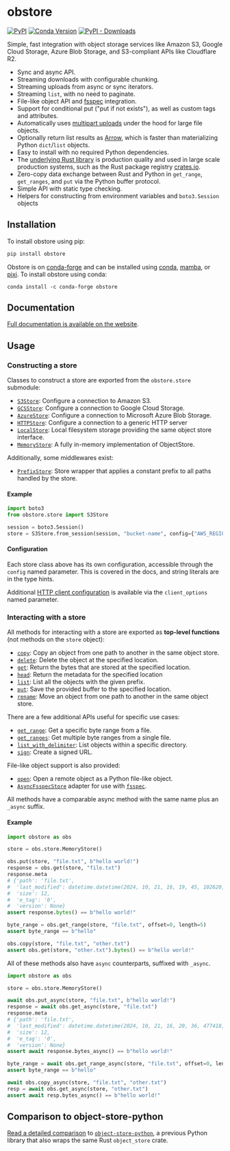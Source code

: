 # obstore

[![PyPI][pypi_badge]][pypi_link]
[![Conda Version][conda_version_badge]][conda_version]
[![PyPI - Downloads][pypi-img]][pypi-link]

[pypi_badge]: https://badge.fury.io/py/obstore.svg
[pypi_link]: https://pypi.org/project/obstore/
[conda_version_badge]: https://img.shields.io/conda/vn/conda-forge/obstore.svg
[conda_version]: https://prefix.dev/channels/conda-forge/packages/obstore
[pypi-img]: https://img.shields.io/pypi/dm/obstore
[pypi-link]: https://pypi.org/project/obstore/

Simple, fast integration with object storage services like Amazon S3, Google Cloud Storage, Azure Blob Storage, and S3-compliant APIs like Cloudflare R2.

- Sync and async API.
- Streaming downloads with configurable chunking.
- Streaming uploads from async or sync iterators.
- Streaming `list`, with no need to paginate.
- File-like object API and [fsspec](https://github.com/fsspec/filesystem_spec) integration.
- Support for conditional put ("put if not exists"), as well as custom tags and attributes.
- Automatically uses [multipart uploads](https://docs.aws.amazon.com/AmazonS3/latest/userguide/mpuoverview.html) under the hood for large file objects.
- Optionally return list results as [Arrow](https://arrow.apache.org/), which is faster than materializing Python `dict`/`list` objects.
- Easy to install with no required Python dependencies.
- The [underlying Rust library](https://docs.rs/object_store) is production quality and used in large scale production systems, such as the Rust package registry [crates.io](https://crates.io/).
- Zero-copy data exchange between Rust and Python in `get_range`, `get_ranges`, and `put` via the Python buffer protocol.
- Simple API with static type checking.
- Helpers for constructing from environment variables and `boto3.Session` objects

<!-- For Rust developers looking to add object_store support to their Python packages, refer to pyo3-object_store. -->

## Installation

To install obstore using pip:

```sh
pip install obstore
```

Obstore is on [conda-forge](https://prefix.dev/channels/conda-forge/packages/obstore) and can be installed using [conda](https://docs.conda.io), [mamba](https://mamba.readthedocs.io/), or [pixi](https://pixi.sh/). To install obstore using conda:

```
conda install -c conda-forge obstore
```

## Documentation

[Full documentation is available on the website](https://developmentseed.org/obstore).

## Usage

### Constructing a store

Classes to construct a store are exported from the `obstore.store` submodule:

- [`S3Store`](https://developmentseed.org/obstore/latest/api/store/aws/): Configure a connection to Amazon S3.
- [`GCSStore`](https://developmentseed.org/obstore/latest/api/store/gcs/): Configure a connection to Google Cloud Storage.
- [`AzureStore`](https://developmentseed.org/obstore/latest/api/store/azure/): Configure a connection to Microsoft Azure Blob Storage.
- [`HTTPStore`](https://developmentseed.org/obstore/latest/api/store/http/): Configure a connection to a generic HTTP server
- [`LocalStore`](https://developmentseed.org/obstore/latest/api/store/local/): Local filesystem storage providing the same object store interface.
- [`MemoryStore`](https://developmentseed.org/obstore/latest/api/store/memory/): A fully in-memory implementation of ObjectStore.

Additionally, some middlewares exist:

- [`PrefixStore`](https://developmentseed.org/obstore/latest/api/store/middleware/#obstore.store.PrefixStore): Store wrapper that applies a constant prefix to all paths handled by the store.

#### Example

```py
import boto3
from obstore.store import S3Store

session = boto3.Session()
store = S3Store.from_session(session, "bucket-name", config={"AWS_REGION": "us-east-1"})
```

#### Configuration

Each store class above has its own configuration, accessible through the `config` named parameter. This is covered in the docs, and string literals are in the type hints.

Additional [HTTP client configuration](https://developmentseed.org/obstore/latest/api/store/config/) is available via the `client_options` named parameter.

### Interacting with a store

All methods for interacting with a store are exported as **top-level functions** (not methods on the `store` object):

- [`copy`](https://developmentseed.org/obstore/latest/api/copy/): Copy an object from one path to another in the same object store.
- [`delete`](https://developmentseed.org/obstore/latest/api/delete/): Delete the object at the specified location.
- [`get`](https://developmentseed.org/obstore/latest/api/get/): Return the bytes that are stored at the specified location.
- [`head`](https://developmentseed.org/obstore/latest/api/head/): Return the metadata for the specified location
- [`list`](https://developmentseed.org/obstore/latest/api/list/): List all the objects with the given prefix.
- [`put`](https://developmentseed.org/obstore/latest/api/put/): Save the provided buffer to the specified location.
- [`rename`](https://developmentseed.org/obstore/latest/api/rename/): Move an object from one path to another in the same object store.

There are a few additional APIs useful for specific use cases:

- [`get_range`](https://developmentseed.org/obstore/latest/api/get/#obstore.get_range): Get a specific byte range from a file.
- [`get_ranges`](https://developmentseed.org/obstore/latest/api/get/#obstore.get_ranges): Get multiple byte ranges from a single file.
- [`list_with_delimiter`](https://developmentseed.org/obstore/latest/api/list/#obstore.list_with_delimiter): List objects within a specific directory.
- [`sign`](https://developmentseed.org/obstore/latest/api/sign/): Create a signed URL.

File-like object support is also provided:

- [`open`](https://developmentseed.org/obstore/latest/api/file/#obstore.open): Open a remote object as a Python file-like object.
- [`AsyncFsspecStore`](https://developmentseed.org/obstore/latest/api/fsspec/#obstore.fsspec.AsyncFsspecStore) adapter for use with [`fsspec`](https://github.com/fsspec/filesystem_spec).

All methods have a comparable async method with the same name plus an `_async` suffix.

#### Example

```py
import obstore as obs

store = obs.store.MemoryStore()

obs.put(store, "file.txt", b"hello world!")
response = obs.get(store, "file.txt")
response.meta
# {'path': 'file.txt',
#  'last_modified': datetime.datetime(2024, 10, 21, 16, 19, 45, 102620, tzinfo=datetime.timezone.utc),
#  'size': 12,
#  'e_tag': '0',
#  'version': None}
assert response.bytes() == b"hello world!"

byte_range = obs.get_range(store, "file.txt", offset=0, length=5)
assert byte_range == b"hello"

obs.copy(store, "file.txt", "other.txt")
assert obs.get(store, "other.txt").bytes() == b"hello world!"
```

All of these methods also have `async` counterparts, suffixed with `_async`.

```py
import obstore as obs

store = obs.store.MemoryStore()

await obs.put_async(store, "file.txt", b"hello world!")
response = await obs.get_async(store, "file.txt")
response.meta
# {'path': 'file.txt',
#  'last_modified': datetime.datetime(2024, 10, 21, 16, 20, 36, 477418, tzinfo=datetime.timezone.utc),
#  'size': 12,
#  'e_tag': '0',
#  'version': None}
assert await response.bytes_async() == b"hello world!"

byte_range = await obs.get_range_async(store, "file.txt", offset=0, length=5)
assert byte_range == b"hello"

await obs.copy_async(store, "file.txt", "other.txt")
resp = await obs.get_async(store, "other.txt")
assert await resp.bytes_async() == b"hello world!"
```

## Comparison to object-store-python

[Read a detailed comparison](https://github.com/roeap/object-store-python/issues/24#issuecomment-2422689636) to [`object-store-python`](https://github.com/roeap/object-store-python), a previous Python library that also wraps the same Rust `object_store` crate.
